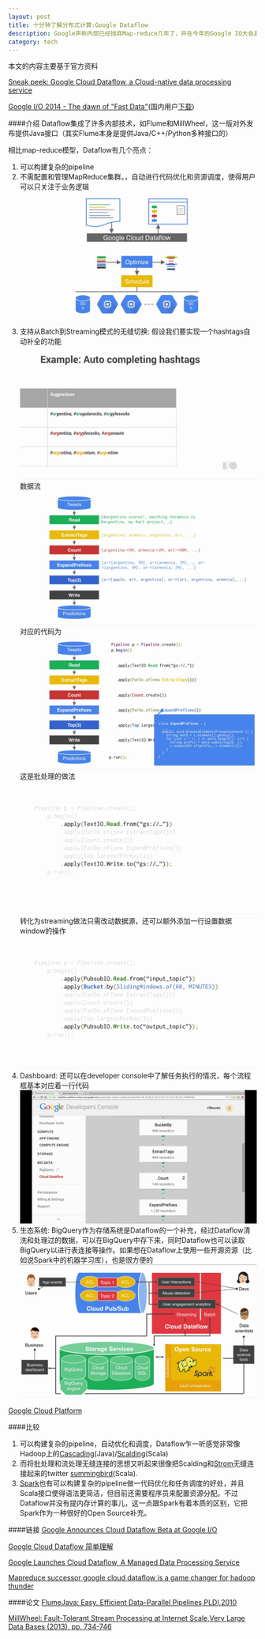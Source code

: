 ```yaml
---
layout: post
title: 十分钟了解分布式计算:Google Dataflow
description: Google声称内部已经抛弃Map-reduce几年了，并在今年的Google IO大会高调发布Cloud Dataflow系统。来看看在这个新框架下如何进行分布式计算吧。
category: tech
---
```

本文的内容主要基于官方资料

[Sneak peek: Google Cloud Dataflow, a Cloud-native data processing service](http://googlecloudplatform.blogspot.com/2014/06/sneak-peek-google-cloud-dataflow-a-cloud-native-data-processing-service.html)

[Google I/O 2014 - The dawn of "Fast Data"](http://www.youtube.com/watch?v=TnLiEWglqHk)(国内用户[下载](http://www.clipconverter.cc/download/-zyrPs6V/108992264/))

####介绍
Dataflow集成了许多内部技术，如Flume和MillWheel，这一版对外发布提供Java接口（其实Flume本身是提供Java/C++/Python多种接口的）

相比map-reduce模型，Dataflow有几个亮点：

1. 可以构建复杂的pipeline
2. 不需配置和管理MapReduce集群。，自动进行代码优化和资源调度，使得用户可以只关注于业务逻辑
![](/images/dataflow/dataflow.png)
3. 支持从Batch到Streaming模式的无缝切换:
假设我们要实现一个hashtags自动补全的功能
![](/images/dataflow/goal.png)
数据流
![](/images/dataflow/pipeline0.png)
对应的代码为
![](/images/dataflow/pipeline1.png)
这是批处理的做法
![](/images/dataflow/batch.png)
转化为streaming做法只需改动数据源，还可以额外添加一行设置数据window的操作
![](/images/dataflow/streaming.png)
4. Dashboard:
还可以在developer console中了解任务执行的情况，每个流程框基本对应着一行代码
![](/images/dataflow/dashboard.png)
5. 生态系统:
BigQuery作为存储系统是Dataflow的一个补充，经过Dataflow清洗和处理过的数据，可以在BigQuery中存下来，同时Dataflow也可以读取BigQuery以进行表连接等操作。如果想在Dataflow上使用一些开源资源（比如说Spark中的机器学习库），也是很方便的
![](/images/dataflow/eco.png)

[Google Cloud Platform](https://developers.google.com/cloud/)

####比较
1. 可以构建复杂的pipeline，自动优化和调度，Dataflow乍一听感觉非常像Hadoop上的[Cascading](http://www.cascading.org/)(Java)/[Scalding](https://github.com/twitter/scalding/)(Scala)
2. 而将批处理和流处理无缝连接的思想又听起来很像把Scalding和[Strom](https://github.com/nathanmarz/storm)无缝连接起来的twitter [summingbird](https://github.com/twitter/summingbird)(Scala).
3. [Spark](https://spark.incubator.apache.org/)也有可以构建复杂的pipeline做一代码优化和任务调度的好处，并且Scala接口使得语法更简洁，但目前还需要程序员来配置资源分配。不过Dataflow并没有提内存计算的事儿，这一点跟Spark有着本质的区别，它把Spark作为一种很好的Open Source补充。

####链接
[Google Announces Cloud Dataflow Beta at Google I/O](http://www.infoq.com/news/2014/06/google-io-cloud-dataflow)

[Google Cloud Dataflow 简单理解](http://weibo.com/p/1001603730758610079518)

[Google Launches Cloud Dataflow, A Managed Data Processing Service](http://techcrunch.com/2014/06/25/google-launches-cloud-dataflow-a-managed-data-processing-service/)

[Mapreduce successor google cloud dataflow is a game changer for hadoop thunder](http://cloudtimes.org/2014/07/07/mapreduce-successor-google-cloud-dataflow-is-a-game-changer-for-hadoop-thunder/)

####论文
[FlumeJava: Easy, Efficient Data-Parallel Pipelines,PLDI,2010](http://pages.cs.wisc.edu/~akella/CS838/F12/838-CloudPapers/FlumeJava.pdf)

[MillWheel: Fault-Tolerant Stream Processing at Internet Scale,Very Large Data Bases (2013), pp. 734-746](http://research.google.com/pubs/pub41378.html)